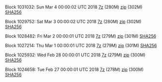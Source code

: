 Block 1031032: Sun Mar  4 00:00:02 UTC 2018 [7z](https://transfer.sh/KQEja/bootstrap.dat.20180304.7z) (280M) [zip](https://transfer.sh/Esgqe/bootstrap.dat.20180304.zip) (302M) [SHA256](https://transfer.sh/KuFD4/sha256.txt)

Block 1029752: Sat Mar  3 00:00:02 UTC 2018 [7z](https://transfer.sh/16iK2B/bootstrap.dat.20180303.7z) (280M) [zip](https://transfer.sh/ZIqvS/bootstrap.dat.20180303.zip) (302M) [SHA256](https://transfer.sh/S6XQo/sha256.txt)

Block 1028482: Fri Mar  2 00:00:01 UTC 2018 [7z](https://transfer.sh/vYYUJ/bootstrap.dat.20180302.7z) (279M) [zip](https://transfer.sh/JoBFY/bootstrap.dat.20180302.zip) (301M) [SHA256](https://transfer.sh/UPQlw/sha256.txt)

Block 1027214: Thu Mar  1 00:00:01 UTC 2018 [7z](https://transfer.sh/p5KSW/bootstrap.dat.20180301.7z) (279M) [zip](https://transfer.sh/IVRpC/bootstrap.dat.20180301.zip) (301M) [SHA256](https://transfer.sh/cEAXF/sha256.txt)

Block 1025932: Wed Feb 28 00:00:01 UTC 2018 [7z](https://transfer.sh/V8CNy/bootstrap.dat.20180228.7z) (279M) [zip](https://transfer.sh/IqJ6W/bootstrap.dat.20180228.zip) (300M) [SHA256](https://transfer.sh/UpOgt/sha256.txt)

Block 1024658: Tue Feb 27 00:00:01 UTC 2018 [7z](https://transfer.sh/UJ1Ma/bootstrap.dat.20180227.7z) (278M) [zip](https://transfer.sh/wIBzs/bootstrap.dat.20180227.zip) (300M) [SHA256](https://transfer.sh/Ky2Mm/sha256.txt)
